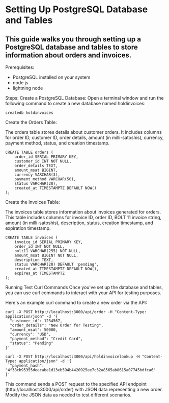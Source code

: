 # Setting Up PostgreSQL Database and Tables
## This guide walks you through setting up a PostgreSQL database and tables to store information about orders and invoices.

Prerequisites:

- PostgreSQL installed on your system
- node.js
- lightning node

Steps:
Create a PostgreSQL Database:
Open a terminal window and run the following command to create a new database named holdinvoices:

```
createdb holdinvoices
```

Create the Orders Table:

The orders table stores details about customer orders. It includes columns for order ID, customer ID, order details, amount (in milli-satoshis), currency, payment method, status, and creation timestamp.

```
CREATE TABLE orders (
    order_id SERIAL PRIMARY KEY,
    customer_id INT NOT NULL,
    order_details TEXT,
    amount_msat BIGINT,
    currency VARCHAR(3),
    payment_method VARCHAR(50),
    status VARCHAR(20),
    created_at TIMESTAMPTZ DEFAULT NOW()
);
```

Create the Invoices Table:

The invoices table stores information about invoices generated for orders. This table includes columns for invoice ID, order ID, BOLT 11 invoice string, amount (in milli-satoshis), description, status, creation timestamp, and expiration timestamp.

```
CREATE TABLE invoices (
    invoice_id SERIAL PRIMARY KEY,
    order_id INT NOT NULL,
    bolt11 VARCHAR(255) NOT NULL,
    amount_msat BIGINT NOT NULL,
    description TEXT,
    status VARCHAR(20) DEFAULT 'pending',
    created_at TIMESTAMPTZ DEFAULT NOW(),
    expires_at TIMESTAMPTZ
);
```
Running Test Curl Commands
Once you've set up the database and tables, you can use curl commands to interact with your API for testing purposes.

Here's an example curl command to create a new order via the API:
```
curl -X POST http://localhost:3000/api/order -H "Content-Type: application/json" -d '{
  "customer_id": 1234567,
  "order_details": "New Order for Testing",
  "amount_msat": 50000,
  "currency": "USD",
  "payment_method": "Credit Card",
  "status": "Pending"
}'
```

```
curl -X POST http://localhost:3000/api/holdinvoicelookup -H "Content-Type: application/json" -d '{
  "payment_hash": "4f38cb95355deecabe1d13eb594b4420925ee7c32a8565ab8615a07745bdfca6"
}'
```

This command sends a POST request to the specified API endpoint (http://localhost:3000/api/order) with JSON data representing a new order. Modify the JSON data as needed to test different scenarios.
